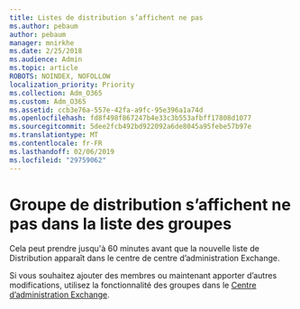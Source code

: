 ```yaml
---
title: Listes de distribution s’affichent ne pas
ms.author: pebaum
author: pebaum
manager: mnirkhe
ms.date: 2/25/2018
ms.audience: Admin
ms.topic: article
ROBOTS: NOINDEX, NOFOLLOW
localization_priority: Priority
ms.collection: Adm_O365
ms.custom: Adm_O365
ms.assetid: ccb3e76a-557e-42fa-a9fc-95e396a1a74d
ms.openlocfilehash: fd8f498f867247b4e33c3b553afbff17808d1077
ms.sourcegitcommit: 5dee2fcb492bd922092a6de8045a95febe57b97e
ms.translationtype: MT
ms.contentlocale: fr-FR
ms.lasthandoff: 02/06/2019
ms.locfileid: "29759062"
---
```

# <a name="distribution-group-not-showing-in-groups-list"></a>Groupe de distribution s’affichent ne pas dans la liste des groupes

Cela peut prendre jusqu'à 60 minutes avant que la nouvelle liste de Distribution apparaît dans le centre de centre d’administration Exchange.
  
Si vous souhaitez ajouter des membres ou maintenant apporter d’autres modifications, utilisez la fonctionnalité des groupes dans le [Centre d’administration Exchange](https://outlook.office365.com/ecp/?rfr=Admin_o365&amp;exsvurl=1&amp;mkt=en-US.aspx).
  


